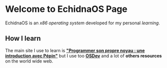 # Welcome to EchidnaOS Page

EchidnaOS is an *x86 operating system* developed for my personal *learning*.

## How I learn

The main site I use to learn is **["Programmer son propre noyau : une introduction avec Pépin"](http://a.michelizza.free.fr/pmwiki.php?n=TutoOS.TutoOS)** but I use too **[OSDev](https://wiki.osdev.org/Expanded_Main_Page)** and a lot of **others resources** on the world wide web.
